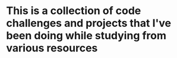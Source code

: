 # This is a collection of code challenges and projects that I've been doing while studying from various resources
